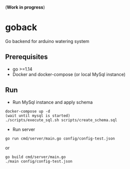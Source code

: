 (**Work in progress**)  

# goback  
Go backend for arduino watering system

## Prerequisites  
+ go >=1.14  
+ Docker and docker-compose (or local MySql instance)  

## Run
+ Run MySql instance and apply schema  
```
docker-compose up -d
(wait until mysql is started)
./scripts/execute_sql.sh scripts/create_schema.sql
```  
+ Run server  
```
go run cmd/server/main.go config/config-test.json
```
or  
```
go build cmd/server/main.go 
./main config/config-test.json
```

